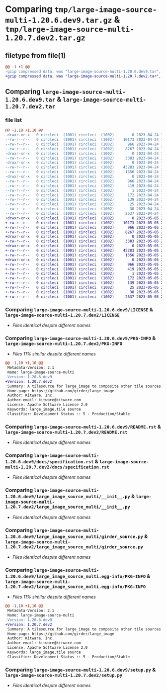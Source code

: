# Comparing `tmp/large-image-source-multi-1.20.6.dev9.tar.gz` & `tmp/large-image-source-multi-1.20.7.dev2.tar.gz`

## filetype from file(1)

```diff
@@ -1 +1 @@
-gzip compressed data, was "large-image-source-multi-1.20.6.dev9.tar", last modified: Mon Apr 24 18:04:07 2023, max compression
+gzip compressed data, was "large-image-source-multi-1.20.7.dev2.tar", last modified: Fri May  5 20:02:04 2023, max compression
```

## Comparing `large-image-source-multi-1.20.6.dev9.tar` & `large-image-source-multi-1.20.7.dev2.tar`

### file list

```diff
@@ -1,18 +1,18 @@
-drwxr-xr-x   0 circleci  (1001) circleci  (1002)        0 2023-04-24 18:04:07.432352 large-image-source-multi-1.20.6.dev9/
--rw-r--r--   0 circleci  (1001) circleci  (1002)    10173 2023-04-24 18:04:07.000000 large-image-source-multi-1.20.6.dev9/LICENSE
--rw-r--r--   0 circleci  (1001) circleci  (1002)      966 2023-04-24 18:04:07.432352 large-image-source-multi-1.20.6.dev9/PKG-INFO
--rw-r--r--   0 circleci  (1001) circleci  (1002)     8267 2023-04-24 18:04:07.000000 large-image-source-multi-1.20.6.dev9/README.rst
-drwxr-xr-x   0 circleci  (1001) circleci  (1002)        0 2023-04-24 18:04:07.428352 large-image-source-multi-1.20.6.dev9/docs/
--rw-r--r--   0 circleci  (1001) circleci  (1002)     3383 2023-04-24 18:02:52.000000 large-image-source-multi-1.20.6.dev9/docs/specification.rst
-drwxr-xr-x   0 circleci  (1001) circleci  (1002)        0 2023-04-24 18:04:07.428352 large-image-source-multi-1.20.6.dev9/large_image_source_multi/
--rw-r--r--   0 circleci  (1001) circleci  (1002)    45283 2023-04-24 18:02:52.000000 large-image-source-multi-1.20.6.dev9/large_image_source_multi/__init__.py
--rw-r--r--   0 circleci  (1001) circleci  (1002)     1356 2023-04-24 18:02:52.000000 large-image-source-multi-1.20.6.dev9/large_image_source_multi/girder_source.py
-drwxr-xr-x   0 circleci  (1001) circleci  (1002)        0 2023-04-24 18:04:07.432352 large-image-source-multi-1.20.6.dev9/large_image_source_multi.egg-info/
--rw-r--r--   0 circleci  (1001) circleci  (1002)      966 2023-04-24 18:04:07.000000 large-image-source-multi-1.20.6.dev9/large_image_source_multi.egg-info/PKG-INFO
--rw-r--r--   0 circleci  (1001) circleci  (1002)      419 2023-04-24 18:04:07.000000 large-image-source-multi-1.20.6.dev9/large_image_source_multi.egg-info/SOURCES.txt
--rw-r--r--   0 circleci  (1001) circleci  (1002)        1 2023-04-24 18:04:07.000000 large-image-source-multi-1.20.6.dev9/large_image_source_multi.egg-info/dependency_links.txt
--rw-r--r--   0 circleci  (1001) circleci  (1002)      172 2023-04-24 18:04:07.000000 large-image-source-multi-1.20.6.dev9/large_image_source_multi.egg-info/entry_points.txt
--rw-r--r--   0 circleci  (1001) circleci  (1002)      139 2023-04-24 18:04:07.000000 large-image-source-multi-1.20.6.dev9/large_image_source_multi.egg-info/requires.txt
--rw-r--r--   0 circleci  (1001) circleci  (1002)       25 2023-04-24 18:04:07.000000 large-image-source-multi-1.20.6.dev9/large_image_source_multi.egg-info/top_level.txt
--rw-r--r--   0 circleci  (1001) circleci  (1002)       38 2023-04-24 18:04:07.432352 large-image-source-multi-1.20.6.dev9/setup.cfg
--rw-r--r--   0 circleci  (1001) circleci  (1002)     2637 2023-04-24 18:02:52.000000 large-image-source-multi-1.20.6.dev9/setup.py
+drwxr-xr-x   0 circleci  (1001) circleci  (1002)        0 2023-05-05 20:02:04.545198 large-image-source-multi-1.20.7.dev2/
+-rw-r--r--   0 circleci  (1001) circleci  (1002)    10173 2023-05-05 20:02:04.000000 large-image-source-multi-1.20.7.dev2/LICENSE
+-rw-r--r--   0 circleci  (1001) circleci  (1002)      966 2023-05-05 20:02:04.545198 large-image-source-multi-1.20.7.dev2/PKG-INFO
+-rw-r--r--   0 circleci  (1001) circleci  (1002)     8267 2023-05-05 20:02:04.000000 large-image-source-multi-1.20.7.dev2/README.rst
+drwxr-xr-x   0 circleci  (1001) circleci  (1002)        0 2023-05-05 20:02:04.545198 large-image-source-multi-1.20.7.dev2/docs/
+-rw-r--r--   0 circleci  (1001) circleci  (1002)     3383 2023-05-05 20:00:01.000000 large-image-source-multi-1.20.7.dev2/docs/specification.rst
+drwxr-xr-x   0 circleci  (1001) circleci  (1002)        0 2023-05-05 20:02:04.545198 large-image-source-multi-1.20.7.dev2/large_image_source_multi/
+-rw-r--r--   0 circleci  (1001) circleci  (1002)    45283 2023-05-05 20:00:01.000000 large-image-source-multi-1.20.7.dev2/large_image_source_multi/__init__.py
+-rw-r--r--   0 circleci  (1001) circleci  (1002)     1356 2023-05-05 20:00:01.000000 large-image-source-multi-1.20.7.dev2/large_image_source_multi/girder_source.py
+drwxr-xr-x   0 circleci  (1001) circleci  (1002)        0 2023-05-05 20:02:04.545198 large-image-source-multi-1.20.7.dev2/large_image_source_multi.egg-info/
+-rw-r--r--   0 circleci  (1001) circleci  (1002)      966 2023-05-05 20:02:04.000000 large-image-source-multi-1.20.7.dev2/large_image_source_multi.egg-info/PKG-INFO
+-rw-r--r--   0 circleci  (1001) circleci  (1002)      419 2023-05-05 20:02:04.000000 large-image-source-multi-1.20.7.dev2/large_image_source_multi.egg-info/SOURCES.txt
+-rw-r--r--   0 circleci  (1001) circleci  (1002)        1 2023-05-05 20:02:04.000000 large-image-source-multi-1.20.7.dev2/large_image_source_multi.egg-info/dependency_links.txt
+-rw-r--r--   0 circleci  (1001) circleci  (1002)      172 2023-05-05 20:02:04.000000 large-image-source-multi-1.20.7.dev2/large_image_source_multi.egg-info/entry_points.txt
+-rw-r--r--   0 circleci  (1001) circleci  (1002)      139 2023-05-05 20:02:04.000000 large-image-source-multi-1.20.7.dev2/large_image_source_multi.egg-info/requires.txt
+-rw-r--r--   0 circleci  (1001) circleci  (1002)       25 2023-05-05 20:02:04.000000 large-image-source-multi-1.20.7.dev2/large_image_source_multi.egg-info/top_level.txt
+-rw-r--r--   0 circleci  (1001) circleci  (1002)       38 2023-05-05 20:02:04.545198 large-image-source-multi-1.20.7.dev2/setup.cfg
+-rw-r--r--   0 circleci  (1001) circleci  (1002)     2637 2023-05-05 20:00:01.000000 large-image-source-multi-1.20.7.dev2/setup.py
```

### Comparing `large-image-source-multi-1.20.6.dev9/LICENSE` & `large-image-source-multi-1.20.7.dev2/LICENSE`

 * *Files identical despite different names*

### Comparing `large-image-source-multi-1.20.6.dev9/PKG-INFO` & `large-image-source-multi-1.20.7.dev2/PKG-INFO`

 * *Files 11% similar despite different names*

```diff
@@ -1,10 +1,10 @@
 Metadata-Version: 2.1
 Name: large-image-source-multi
-Version: 1.20.6.dev9
+Version: 1.20.7.dev2
 Summary: A tilesource for large_image to composite other tile sources
 Home-page: https://github.com/girder/large_image
 Author: Kitware, Inc.
 Author-email: kitware@kitware.com
 License: Apache Software License 2.0
 Keywords: large_image,tile source
 Classifier: Development Status :: 5 - Production/Stable
```

### Comparing `large-image-source-multi-1.20.6.dev9/README.rst` & `large-image-source-multi-1.20.7.dev2/README.rst`

 * *Files identical despite different names*

### Comparing `large-image-source-multi-1.20.6.dev9/docs/specification.rst` & `large-image-source-multi-1.20.7.dev2/docs/specification.rst`

 * *Files identical despite different names*

### Comparing `large-image-source-multi-1.20.6.dev9/large_image_source_multi/__init__.py` & `large-image-source-multi-1.20.7.dev2/large_image_source_multi/__init__.py`

 * *Files identical despite different names*

### Comparing `large-image-source-multi-1.20.6.dev9/large_image_source_multi/girder_source.py` & `large-image-source-multi-1.20.7.dev2/large_image_source_multi/girder_source.py`

 * *Files identical despite different names*

### Comparing `large-image-source-multi-1.20.6.dev9/large_image_source_multi.egg-info/PKG-INFO` & `large-image-source-multi-1.20.7.dev2/large_image_source_multi.egg-info/PKG-INFO`

 * *Files 11% similar despite different names*

```diff
@@ -1,10 +1,10 @@
 Metadata-Version: 2.1
 Name: large-image-source-multi
-Version: 1.20.6.dev9
+Version: 1.20.7.dev2
 Summary: A tilesource for large_image to composite other tile sources
 Home-page: https://github.com/girder/large_image
 Author: Kitware, Inc.
 Author-email: kitware@kitware.com
 License: Apache Software License 2.0
 Keywords: large_image,tile source
 Classifier: Development Status :: 5 - Production/Stable
```

### Comparing `large-image-source-multi-1.20.6.dev9/setup.py` & `large-image-source-multi-1.20.7.dev2/setup.py`

 * *Files identical despite different names*

